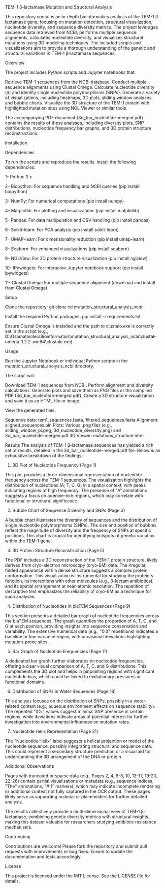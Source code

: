 TEM-1 β-lactamase Mutation and Structural Analysis


This repository contains an in-depth bioinformatics analysis of the TEM-1 β-lactamase gene, focusing on mutation detection, structural visualization, nucleotide diversity, and sequence diversity metrics. The project leverages sequence data retrieved from NCBI, performs multiple sequence alignments, calculates nucleotide diversity, and visualizes structural mutations using 3D modeling techniques. The included scripts and visualizations aim to provide a thorough understanding of the genetic and structural variations in TEM-1 β-lactamase sequences.

Overview

The project includes Python scripts and Jupyter notebooks that:

Retrieve TEM-1 sequences from the NCBI database.
Conduct multiple sequence alignments using Clustal Omega.
Calculate nucleotide diversity (π) and identify single nucleotide polymorphisms (SNPs).
Generate a variety of visualizations, including heatmaps, 3D plots, sliding window analyses, and bubble charts.
Visualize the 3D structure of the TEM-1 protein with highlighted mutation sites using NGL Viewer or similar tools.

The accompanying PDF document (3d_bar_nucleotide-merged.pdf) contains the results of these analyses, including diversity plots, SNP distributions, nucleotide frequency bar graphs, and 3D protein structure reconstructions.

Installation

Dependencies

To run the scripts and reproduce the results, install the following dependencies:

1- Python 3.x

2- Biopython: For sequence handling and NCBI queries (pip install biopython)

3- NumPy: For numerical computations (pip install numpy)

4- Matplotlib: For plotting and visualizations (pip install matplotlib)

5- Pandas: For data manipulation and CSV handling (pip install pandas)

6- Scikit-learn: For PCA analysis (pip install scikit-learn)

7- UMAP-learn: For dimensionality reduction (pip install umap-learn)

8- Seaborn: For enhanced visualizations (pip install seaborn)

9- NGLView: For 3D protein structure visualization (pip install nglview)

10- IPywidgets: For interactive Jupyter notebook support (pip install ipywidgets)

11- Clustal Omega: For multiple sequence alignment (download and install from Clustal Omega)

Setup

Clone the repository:
git clone <repository-url>
cd mutation_structural_analysis_ncbi


Install the required Python packages:
pip install -r requirements.txt


Ensure Clustal Omega is installed and the path to clustalo.exe is correctly set in the script (e.g., D:\Osama\biotec\Bioinformatics\mutation_structural_analysis_ncbi\clustal-omega-1.2.2-win64\clustalo.exe).





Usage

Run the Jupyter Notebook or individual Python scripts in the mutation_structural_analysis_ncbi directory.

The script will:

Download TEM-1 sequences from NCBI.
Perform alignment and diversity calculations.
Generate plots and save them as PNG files or the compiled PDF (3d_bar_nucleotide-merged.pdf).
Create a 3D structure visualization and save it as an HTML file or image.


View the generated files:

Sequence data: tem1_sequences.fasta, filtered_sequences.fasta
Alignment: aligned_sequences.aln
Plots: Various .png files (e.g., sliding_window_pi.png, 3d_nucleotide_diversity.png) and 3d_bar_nucleotide-merged.pdf
3D Viewer: mutations_structure.html



Results
The analysis of TEM-1 β-lactamase sequences has yielded a rich set of results, detailed in the 3d_bar_nucleotide-merged.pdf file. Below is an exhaustive breakdown of the findings:
1. 3D Plot of Nucleotide Frequency (Page 1)

This plot provides a three-dimensional representation of nucleotide frequency across the TEM-1 sequences. The visualization highlights the distribution of nucleotides (A, T, C, G) in a spatial context, with peaks indicating regions of high frequency. The presence of "A" annotations suggests a focus on adenine-rich regions, which may correlate with functional or structural significance.

2. Bubble Chart of Sequence Diversity and SNPs (Page 3)

A bubble chart illustrates the diversity of sequences and the distribution of single nucleotide polymorphisms (SNPs). The size and position of bubbles reflect the magnitude of diversity and the frequency of SNPs at specific positions. This chart is crucial for identifying hotspots of genetic variation within the TEM-1 gene.

3. 3D Protein Structure Reconstruction (Page 5)

The PDF includes a 3D reconstruction of the TEM-1 protein structure, likely derived from cryo-electron microscopy (cryo-EM) data. The irregular, folded appearance with a dense structure suggests a complex protein conformation. This visualization is instrumental for studying the protein's function, its interactions with other molecules (e.g., β-lactam antibiotics), and its spatial arrangement at near-atomic resolution. The repetition of descriptive text emphasizes the reliability of cryo-EM as a technique for such analyses.

4. Distribution of Nucleotides in blaTEM Sequences (Page 9)

This section presents a detailed bar graph of nucleotide frequencies across the blaTEM sequences. The graph quantifies the proportion of A, T, C, and G at each position, providing insights into sequence conservation and variability. The extensive numerical data (e.g., "0.0" repetitions) indicates a baseline or low-variance region, with occasional deviations highlighting mutation-prone sites.

5. Bar Graph of Nucleotide Frequencies (Page 11)

A dedicated bar graph further elaborates on nucleotide frequencies, offering a clear visual comparison of A, T, C, and G distributions. This complements the 3D plot and helps in pinpointing regions with significant nucleotide bias, which could be linked to evolutionary pressures or functional domains.

6. Distribution of SNPs in Water Sequences (Page 18)

This analysis focuses on the distribution of SNPs, possibly in a water-related context (e.g., aqueous environment effects on sequence stability). The repeated "0%" values suggest minimal SNP presence in certain regions, while deviations indicate areas of potential interest for further investigation into environmental influences on mutation rates.

7. Nucleotide Helix Representation (Page 21)

The "Nucleotide Helix" label suggests a helical projection or model of the nucleotide sequence, possibly integrating structural and sequence data. This could represent a secondary structure prediction or a visual aid for understanding the 3D arrangement of the DNA or protein.

Additional Observations

Pages with truncated or sparse data (e.g., Pages 2, 4, 6-8, 10, 12-17, 19-20, 22-26) contain partial visualizations or metadata (e.g., sequence indices, "The" annotations, "# 1" markers), which may indicate incomplete rendering or additional context not fully captured in the OCR output. These pages likely serve as supporting material or placeholders for further detailed analysis.

The results collectively provide a multi-dimensional view of TEM-1 β-lactamase, combining genetic diversity metrics with structural insights, making this dataset valuable for researchers studying antibiotic resistance mechanisms.


Contributing

Contributions are welcome! Please fork the repository and submit pull requests with improvements or bug fixes. Ensure to update the documentation and tests accordingly.

License

This project is licensed under the MIT License. See the LICENSE file for details.
